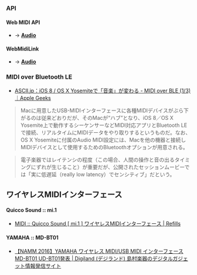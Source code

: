 ### API

#### Web MIDI API

- → __[Audio](/wiki/audio/)__

#### WebMidiLink

- → __[Audio](/wiki/audio/)__

### MIDI over Bluetooth LE

- [ASCII.jp：iOS 8 / OS X Yosemiteで「音楽」が変わる - MIDI over BLE (1/3)｜Apple Geeks](http://ascii.jp/elem/000/000/906/906659/)

> Macに用意したUSB-MIDIインターフェースに各種MIDIデバイスがぶら下がるのは従来どおりだが、そのMacが“ハブ”となり、iOS 8／OS X Yosemite上で動作するシーケンサーなどMIDI対応アプリとBluetooth LEで接続、リアルタイムにMIDIデータをやり取りするというものだ。なお、OS X Yosemiteに付属のAudio MIDI設定には、Macを他の機器と接続しMIDIデバイスとして使用するためのBluetoothオプションが用意される。

> 電子楽器ではレイテンシの程度（この場合、人間の操作と音の出るタイミングにずれが生じること）が重要だが、公開されたセッションムービーでは「実に低遅延（really low latency）でセンシティブ」だという。


## ワイヤレスMIDIインターフェース

#### Quicco Sound :: mi.1
- [MIDI :: Quicco Sound \[ mi\.1 \] ワイヤレスMIDIインターフェース \| Refills](https://syon.github.io/refills/midi/mi1/)

#### YAMAHA :: MD-BT01
- [【NAMM 2016】YAMAHA ワイヤレス MIDI/USB MIDI インターフェース MD\-BT01 UD\-BT01発表 \| Digiland \(デジランド\) 島村楽器のデジタルガジェット情報発信サイト](http://info.shimamura.co.jp/digital/newitem/2016/01/79767)
